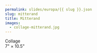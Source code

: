 ```yaml
---
permalink: slides/europa/{{ slug }}.json
slug: mitterand
title: Mitterand
images:
  - collage-mitterand.jpg
---
```

Collage  
7" × 10.5"
